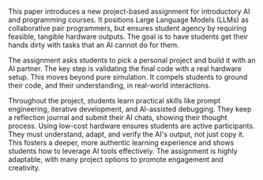 This paper introduces a new project-based assignment for introductory AI and programming courses. It positions Large Language Models (LLMs) as collaborative pair programmers, but ensures student agency by requiring feasible, tangible hardware outputs. The goal is to have students get their hands dirty with tasks that an AI cannot do for them.

The assignment asks students to pick a personal project and build it with an AI partner. The key step is validating the final code with a real hardware setup. This moves beyond pure simulation. It compels students to ground their code, and their understanding, in real-world interactions.

Throughout the project, students learn practical skills like prompt engineering, iterative development, and AI-assisted debugging. They keep a reflection journal and submit their AI chats, showing their thought process. Using low-cost hardware ensures students are active participants. They must understand, adapt, and verify the AI's output, not just copy it. This fosters a deeper, more authentic learning experience and shows students how to leverage AI tools effectively. The assignment is highly adaptable, with many project options to promote engagement and creativity.
